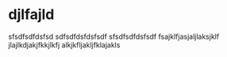 # djlfajld
sfsdfsdfdsfsd
sdfsdfdsfdsfsdf
sfsdfsdfdsfsdf
fsajklfjasjaljlaksjklf
jlajlkdjakjfkkjlkfj
alkjkfljakljfklajakls